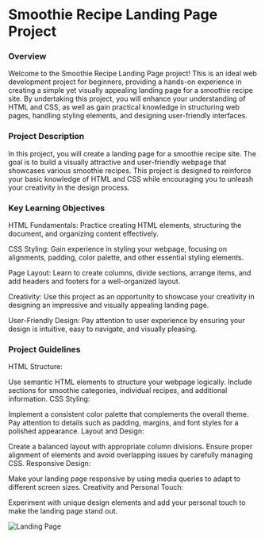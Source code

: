 

# **Smoothie Recipe Landing Page Project**

### **Overview**
Welcome to the Smoothie Recipe Landing Page project! This is an ideal web development project for beginners, providing a hands-on experience in creating a simple yet visually appealing landing page for a smoothie recipe site. By undertaking this project, you will enhance your understanding of HTML and CSS, as well as gain practical knowledge in structuring web pages, handling styling elements, and designing user-friendly interfaces.

### **Project Description**
In this project, you will create a landing page for a smoothie recipe site. The goal is to build a visually attractive and user-friendly webpage that showcases various smoothie recipes. This project is designed to reinforce your basic knowledge of HTML and CSS while encouraging you to unleash your creativity in the design process.

### **Key Learning Objectives**
HTML Fundamentals: Practice creating HTML elements, structuring the document, and organizing content effectively.

CSS Styling: Gain experience in styling your webpage, focusing on alignments, padding, color palette, and other essential styling elements.

Page Layout: Learn to create columns, divide sections, arrange items, and add headers and footers for a well-organized layout.

Creativity: Use this project as an opportunity to showcase your creativity in designing an impressive and visually appealing landing page.

User-Friendly Design: Pay attention to user experience by ensuring your design is intuitive, easy to navigate, and visually pleasing.

### **Project Guidelines**
HTML Structure:

Use semantic HTML elements to structure your webpage logically.
Include sections for smoothie categories, individual recipes, and additional information.
CSS Styling:

Implement a consistent color palette that complements the overall theme.
Pay attention to details such as padding, margins, and font styles for a polished appearance.
Layout and Design:

Create a balanced layout with appropriate column divisions.
Ensure proper alignment of elements and avoid overlapping issues by carefully managing CSS.
Responsive Design:

Make your landing page responsive by using media queries to adapt to different screen sizes.
Creativity and Personal Touch:

Experiment with unique design elements and add your personal touch to make the landing page stand out.

![Landing Page](https://github.com/Abhishekkumar-1/CODSOFT/assets/105112878/5c22c8e3-97c1-4fa3-9feb-49c994105bdb)
